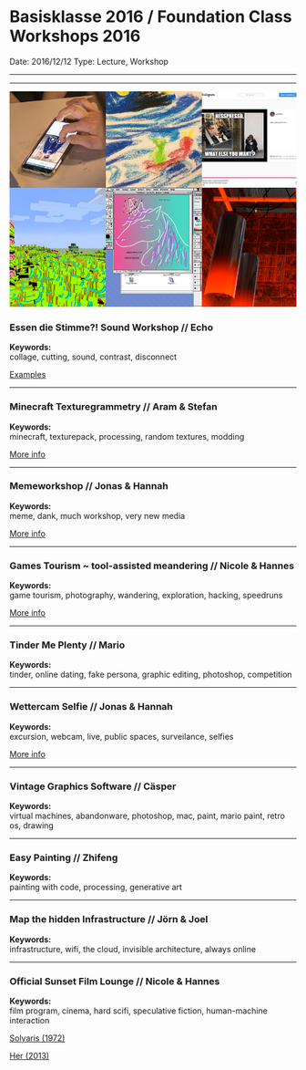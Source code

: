 # Basisklasse 2016 / Foundation Class Workshops 2016

Date: 2016/12/12
Type: Lecture, Workshop

---
---

![](basisklasse-016.jpg)

### Essen die Stimme?! Sound Workshop // Echo

__Keywords:__  
collage, cutting, sound, contrast, disconnect

[Examples](/essen-die-stimme)

---

### Minecraft Texturegrammetry // Aram & Stefan

__Keywords:__  
minecraft, texturepack, processing, random textures, modding

[More info](https://www.flickr.com/photos/bartholl/albums/72157677248269272/with/31976698360/)

---

### Memeworkshop // Jonas & Hannah

__Keywords:__  
meme, dank, much workshop, very new media

[More info](https://www.instagram.com/grillznm/)

---

### Games Tourism ~ tool-assisted meandering // Nicole & Hannes

__Keywords:__  
game tourism, photography, wandering, exploration, hacking, speedruns

[More info](http://vectorpoem.com/tourism)

---

### Tinder Me Plenty // Mario

__Keywords:__  
tinder, online dating, fake persona, graphic editing, photoshop, competition

---

### Wettercam Selfie // Jonas & Hannah

__Keywords:__  
excursion, webcam, live, public spaces, surveilance, selfies

[More info](http://www.wetter.com/hd-live-webcams/deutschland/kassel-wilhelmshoehe-best-western-hotel-kurfuerst-wilhelm-i/535f4e256dfe0/)

---

### Vintage Graphics Software // Cäsper

__Keywords:__  
virtual machines, abandonware, photoshop, mac, paint, mario paint, retro os, drawing

---

### Easy Painting // Zhifeng

__Keywords:__  
painting with code, processing, generative art

---

### Map the hidden Infrastructure // Jörn & Joel

__Keywords:__  
infrastructure, wifi, the cloud, invisible architecture, always online

---

### Official Sunset Film Lounge // Nicole & Hannes

__Keywords:__  
film program, cinema, hard scifi, speculative fiction, human-machine interaction

[Solyaris (1972)](https://en.wikipedia.org/wiki/Solaris_(1972_film))

[Her (2013)](https://en.wikipedia.org/wiki/Her_(film))


